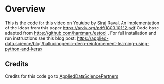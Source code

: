 # Overview

This is the code for [this](https://youtu.be/rV1SIOJzj0c) video on Youtube by Siraj Raval.  An implementation of the ideas from this paper https://arxiv.org/pdf/1803.10122.pdf Code base adapted from https://github.com/hardmaru/estool . For full installation and run instructions see this blog post: https://applied-data.science/blog/hallucinogenic-deep-reinforcement-learning-using-python-and-keras

## Credits

Credits for this code go to [AppliedDataSciencePartners](https://github.com/AppliedDataSciencePartners)
